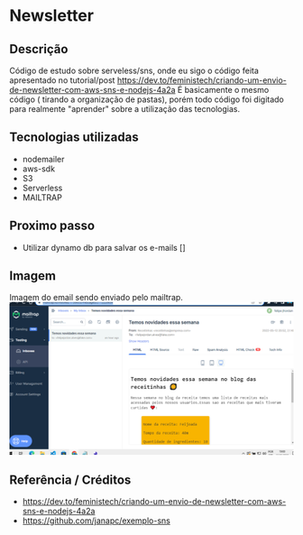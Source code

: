 # Newsletter
## Descrição
Código de estudo sobre serveless/sns, onde eu sigo o código feita apresentado no tutorial/post https://dev.to/feministech/criando-um-envio-de-newsletter-com-aws-sns-e-nodejs-4a2a
É basicamente o mesmo código ( tirando a organização de pastas), porém todo código foi digitado para realmente "aprender" sobre a utilização das tecnologias.

## Tecnologias utilizadas
- nodemailer
- aws-sdk
- S3
- Serverless
- MAILTRAP

## Proximo passo
- Utilizar dynamo db para salvar os e-mails []

## Imagem
Imagem do email sendo enviado pelo mailtrap.
 <img src="./newsletter/screenshots/print.png" alt="Main 1">


## Referência / Créditos
- https://dev.to/feministech/criando-um-envio-de-newsletter-com-aws-sns-e-nodejs-4a2a
- https://github.com/janapc/exemplo-sns
